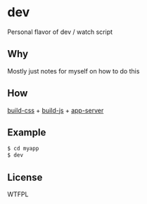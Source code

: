 # dev
Personal flavor of dev / watch script

## Why
Mostly just notes for myself on how to do this

## How
[build-css](https://github.com/jessetane/build-css) + [build-js](https://github.com/jessetane/build-js) + [app-server](https://github.com/jessetane/app-server)

## Example
```bash
$ cd myapp
$ dev
```

## License
WTFPL
